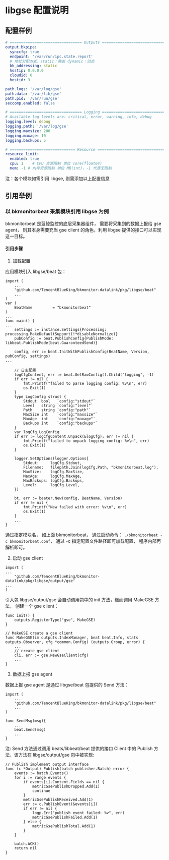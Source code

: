 # libgse 配置说明

## 配置样例

```yaml
# ================================ Outputs =====================================
output.bkpipe:
  synccfg: true
  endpoint: '/var/run/ipc.state.report'
  # 地址分配方式，static：静态 dynamic：动态
  bk_addressing: static
  hostip: 0.0.0.0
  cloudid: 0
  hostid: 3

path.logs: '/var/log/gse'
path.data: '/var/lib/gse'
path.pid: '/var/run/gse'
seccomp.enabled: false

# ================================ Logging ======================================
# Available log levels are: critical, error, warning, info, debug
logging.level: debug
logging.path: '/var/log/gse'
logging.maxsize: 200
logging.maxage: 10
logging.backups: 5

# ============================= Resource ==================================
resource_limit:
  enabled: true
  cpu: 1    # CPU 资源限制 单位 core(float64)
  mem: -1 # 内存资源限制 单位 MB(int)，-1 代表无限制
```
注：各个模块如需引用 libgse, 则需添加以上配置信息

## 引用举例

### 以 bkmonitorbeat 采集模块引用 libgse 为例

bkmonitorbeat 是蓝鲸监控的底层采集器组件， 需要将采集到的数据上报给 gse agent， 则其本身需要充当 gse client 的角色，利用 libgse 提供的接口可以实现这一目标。

#### 引用步骤

1. 加载配置

应用模块引入 libgse/beat 包：

```golang 
import (
    ...	
	"github.com/TencentBlueKing/bkmonitor-datalink/pkg/libgse/beat"
    ...
)
var (
	BeatName         = "bkmonitorbeat"
)
...
func main() {
...
	settings := instance.Settings{Processing: processing.MakeDefaultSupport(!*disableNormalize)}
	pubConfig := beat.PublishConfig{PublishMode: libbeat.PublishMode(beat.GuaranteedSend)}

	config, err := beat.InitWithPublishConfig(BeatName, Version, pubConfig, settings)
...

	// 日志配置
	logCfgContent, err := beat.GetRawConfig().Child("logging", -1)
	if err != nil {
		fmt.Printf("failed to parse logging config: %v\n", err)
		os.Exit(1)
	}
	type LogConfig struct {
		Stdout  bool   `config:"stdout"`
		Level   string `config:"level"`
		Path    string `config:"path"`
		MaxSize int    `config:"maxsize"`
		MaxAge  int    `config:"maxage"`
		Backups int    `config:"backups"`
	}
	var logCfg LogConfig
	if err := logCfgContent.Unpack(&logCfg); err != nil {
		fmt.Printf("failed to unpack logging config: %v\n", err)
		os.Exit(1)
	}

	logger.SetOptions(logger.Options{
		Stdout:     logCfg.Stdout,
		Filename:   filepath.Join(logCfg.Path, "bkmonitorbeat.log"),
		MaxSize:    logCfg.MaxSize,
		MaxAge:     logCfg.MaxAge,
		MaxBackups: logCfg.Backups,
		Level:      logCfg.Level,
	})

	bt, err := beater.New(config, BeatName, Version)
	if err != nil {
		fmt.Printf("New failed with error: %v\n", err)
		os.Exit(1)
	}
	...
}
```

通过指定模块名， 如上面 bkmonitorbeat， 通过启动命令： `./bkmonitorbeat -c bkmonitorbeat.conf`， 通过 -c 指定配置文件路径即可加载配置， 程序内部再解析即可。

2. 启动 gse client 

```golang
import (
...
	"github.com/TencentBlueKing/bkmonitor-datalink/pkg/libgse/output/gse"
...
)
```

引入包 libgse/output/gse 会自动调用包中的 init 方法，继而调用 MakeGSE 方法， 创建一个 gse client：

```golang
func init() {
    outputs.RegisterType("gse", MakeGSE)
}

// MakeGSE create a gse client
func MakeGSE(im outputs.IndexManager, beat beat.Info, stats outputs.Observer, cfg *common.Config) (outputs.Group, error) {
    ...
    // create gse client
    cli, err := gse.NewGseClient(cfg)
    ...
}
```

3. 数据上报 gse agent 

数据上报 gse agent 是通过 libgse/beat 包提供的 Send 方法：

```golang
import (
    ...
    "github.com/TencentBlueKing/bkmonitor-datalink/pkg/libgse/beat"
    ...
)

func SendMsg(msg){
    ...
    beat.Send(msg)
    ...
}
```

注: Send 方法通过调用 beats/libbeat/beat 提供的接口 Client 中的 Publish 方法，该方法在  libgse/output/gse 包中被实现:

```golang
// Publish implement output interface
func (c *Output) Publish(batch publisher.Batch) error {
	events := batch.Events()
	for i := range events {
		if events[i].Content.Fields == nil {
			metricGsePublishDropped.Add(1)
			continue
		}
		metricGsePublishReceived.Add(1)
		err := c.PublishEvent(&events[i])
		if err != nil {
			logp.Err("publish event failed: %v", err)
			metricGsePublishFailed.Add(1)
		} else {
			metricGsePublishTotal.Add(1)
		}
	}

	batch.ACK()
	return nil
}
```
